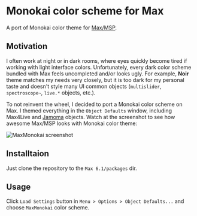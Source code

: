 Monokai color scheme for Max
=================

A port of Monokai color theme for [Max/MSP](http://cycling74.com/products/max/).

## Motivation

I often work at night or in dark rooms, where eyes quickly become tired if working with light interface colors. Unfortunately, every dark color scheme bundled with Max feels uncompleted and/or looks ugly. For example, **Noir** theme matches my needs very closely, but it is too dark for my personal taste and doesn't style many UI common objects (`multislider`, `spectroscope~`, `live.*` objects, etc.).  

To not reinvent the wheel, I decided to port a Monokai color scheme on Max. I themed everything in the `Object Defaults` window, including Max4Live and [Jamoma](http://jamoma.org/) objects. Watch at the screenshot to see how awesome Max/MSP looks with Monokai color theme:

![MaxMonokai screenshot](https://cloud.githubusercontent.com/assets/1007225/3903205/5266df2c-22c9-11e4-9528-823c60023d00.png)

## Installtaion

Just clone the repository to the `Max 6.1/packages` dir.

## Usage

Click `Load Settings` button in `Menu > Options > Object Defaults...` and choose `MaxMonokai` color scheme.
